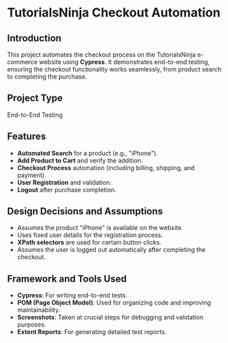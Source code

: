 # TutorialsNinja Checkout Automation

## Introduction

This project automates the checkout process on the TutorialsNinja e-commerce website using **Cypress**. It demonstrates end-to-end testing, ensuring the checkout functionality works seamlessly, from product search to completing the purchase.

## Project Type

End-to-End Testing

## Features

- **Automated Search** for a product (e.g., "iPhone").
- **Add Product to Cart** and verify the addition.
- **Checkout Process** automation (including billing, shipping, and payment).
- **User Registration** and validation.
- **Logout** after purchase completion.

## Design Decisions and Assumptions

- Assumes the product "iPhone" is available on the website.
- Uses fixed user details for the registration process.
- **XPath selectors** are used for certain button clicks.
- Assumes the user is logged out automatically after completing the checkout.

## Framework and Tools Used

- **Cypress**: For writing end-to-end tests.
- **POM (Page Object Model)**: Used for organizing code and improving maintainability.
- **Screenshots**: Taken at crucial steps for debugging and validation purposes.
- **Extent Reports**: For generating detailed test reports.
